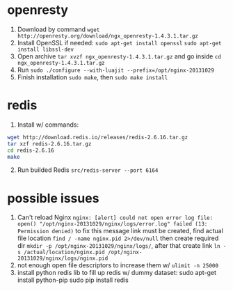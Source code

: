 openresty
======

1. Download by command `wget http://openresty.org/download/ngx_openresty-1.4.3.1.tar.gz` 
2. Install OpenSSL if needed:
`sudo apt-get install openssl`
`sudo apt-get install libssl-dev`
3. Open archive `tar xvzf ngx_openresty-1.4.3.1.tar.gz` and go inside `cd ngx_openresty-1.4.3.1.tar.gz`
4. Run `sudo ./configure --with-luajit --prefix=/opt/nginx-20131029`
5. Finish installation `sudo make`, then `sudo make install`


redis
=======
1. Install w/ commands:
```bash
wget http://download.redis.io/releases/redis-2.6.16.tar.gz
tar xzf redis-2.6.16.tar.gz
cd redis-2.6.16
make
```
2. Run builded Redis `src/redis-server --port 6164`

possible issues
==============
1) Can't reload Nginx
`nginx: [alert] could not open error log file: open() "/opt/nginx-20131029/nginx/logs/error.log" failed (13: Permission denied)`
to fix this message link must be created, find actual file location `find / -name nginx.pid 2>/dev/null`  then create required dir `mkdir -p /opt/nginx-20131029/nginx/logs/`, after that create link `ln -s /actual/location/nginx.pid /opt/nginx-20131029/nginx/logs/nginx.pid`
2) not enough open file descriptors
to increase them w/ `ulimit -n 25000`
3) install python redis lib to fill up redis w/ dummy dataset:
    sudo apt-get install python-pip
    sudo pip install redis

